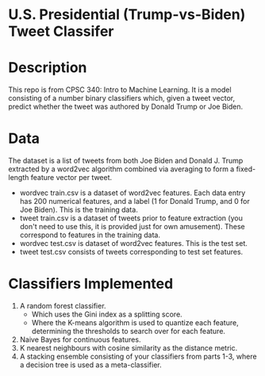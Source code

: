 # U.S. Presidential (Trump-vs-Biden) Tweet Classifer

# Description
This repo is from CPSC 340: Intro to Machine Learning. It is a model consisting of a number binary classifiers which,
given a tweet vector, predict whether the tweet was authored by Donald Trump or Joe Biden.

# Data
The dataset is a list of tweets from both Joe Biden and Donald J. Trump extracted by a word2vec algorithm combined via averaging
to form a fixed-length feature vector per tweet. 
- wordvec train.csv is a dataset of word2vec features. Each data entry has 200 numerical features, and
a label (1 for Donald Trump, and 0 for Joe Biden). This is the training data.
- tweet train.csv is a dataset of tweets prior to feature extraction (you don't need to use this, it is
provided just for own amusement). These correspond to features in the training data.
- wordvec test.csv is dataset of word2vec features. This is the test set.
- tweet test.csv consists of tweets corresponding to test set features.

# Classifiers Implemented
1. A random forest classifier.
     - Which uses the Gini index as a splitting score.
     - Where the K-means algorithm is used to quantize each feature, determining the thresholds to
search over for each feature.
2. Naive Bayes for continuous features.
3. K nearest neighbours with cosine similarity as the distance metric.
4. A stacking ensemble consisting of your classifiers from parts 1-3, where a decision tree is used as a
meta-classifier.
